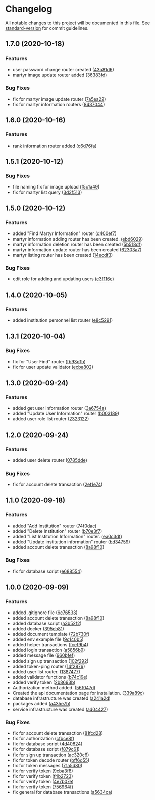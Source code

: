 # Changelog

All notable changes to this project will be documented in this file. See [standard-version](https://github.com/conventional-changelog/standard-version) for commit guidelines.

## 1.7.0 (2020-10-18)


### Features

* user password change router created ([43b81d6](https://github.com/ismetkizgin/STA-Serve/commit/43b81d6d1ea52b67a2f29243d24c6fd28bccd903))
* martyr image update router added ([36383fd](https://github.com/ismetkizgin/STA-Serve/commit/36383fd3fb4cb8d0415ffd535c05f8bed7efeafb))


### Bug Fixes

* fix for martyr image update router ([7a5ea22](https://github.com/ismetkizgin/STA-Serve/commit/7a5ea22199d5c531b002d65fe98b720cd147a5de))
* fix for martyr information routers ([8437044](https://github.com/ismetkizgin/STA-Serve/commit/8437044646086b47d0e9311440c0367d55298a8a))


## 1.6.0 (2020-10-16)


### Features

* rank information router added ([c6d76fa](https://github.com/ismetkizgin/STA-Serve/commit/c6d76fab7bf40c15fd2b8e53ff0a4ddbc8237448))


## 1.5.1 (2020-10-12)


### Bug Fixes

* file naming fix for image upload ([f5c1a49](https://github.com/ismetkizgin/STA-Serve/commit/f5c1a497a24a1e2a2d705feb49ea922c533c8c38))
* fix for martyr list query ([3d3f513](https://github.com/ismetkizgin/STA-Serve/commit/3d3f513d4163f94b5a081739cbca097f70d1c113))

## 1.5.0 (2020-10-12)

### Features

* added "Find Martyr Information" router ([d400ef7](https://github.com/ismetkizgin/STA-Serve/commit/d400ef7a465f48b23f55d0565031a00423890318))
* martyr information adding router has been created. ([ebd6029](https://github.com/ismetkizgin/STA-Serve/commit/ebd602928473208349c499725b3a369bb61bf677))
* martyr information deletion router has been created ([5b518df](https://github.com/ismetkizgin/STA-Serve/commit/5b518dfb308f7bb6ee482cfc7b3aee7dd1b283e1))
* martyr information update router has been created ([62303a7](https://github.com/ismetkizgin/STA-Serve/commit/62303a73e15cd953a4e3e86570e9f37ee1f80d0f))
* martyr listing router has been created ([14ecdf3](https://github.com/ismetkizgin/STA-Serve/commit/14ecdf3ac3db113cd7f22f125ad9f54008de044e))


### Bug Fixes

* edit role for adding and updating users ([c3f116e](https://github.com/ismetkizgin/STA-Serve/commit/c3f116e5f6a9b9a321e189994d909f815c6405d1))

## 1.4.0 (2020-10-05)


### Features

* added institution personnel list router ([e8c5291](https://github.com/ismetkizgin/STA-Serve/commit/e8c5291fce703e20b164df98d1ded4b673d42d49))

## 1.3.1 (2020-10-04)


### Bug Fixes

* fix for "User Find" router ([fb93d1b](https://github.com/ismetkizgin/STA-Serve/commit/fb93d1b26b83a9d9970afa97b7b0b4543f403873))
* fix for user update validator ([ecba802](https://github.com/ismetkizgin/STA-Serve/commit/ecba802c7301670193ec5576ab968da86f7514ef))

## 1.3.0 (2020-09-24)

### Features

- added get user information router ([3a6754a](https://github.com/ismetkizgin/STA-Serve/commit/3a6754a5d14d3f37ff65e6450b05dbb08fb3c29a))
- added "Update User Information" router ([b003189](https://github.com/ismetkizgin/STA-Serve/commit/b0031899270cb3df731a753a6c04d124ff1d0803))
- added user role list router ([2323122](https://github.com/ismetkizgin/STA-Serve/commit/23231221396211734d80c9d2fdbf98c8e9464196))

## 1.2.0 (2020-09-24)

### Features

- added user delete router ([0785dde](https://github.com/ismetkizgin/STA-Serve/commit/0785dde05231c6c1d2b14be19ad75c3b6913235e))

### Bug Fixes

- fix for account delete transaction ([2ef1e74](https://github.com/ismetkizgin/STA-Serve/commit/2ef1e7453cf20f8e88f4dea17c30b5339b242173))

## 1.1.0 (2020-09-18)

### Features

- added "Add Institution" router ([74f0dac](https://github.com/ismetkizgin/STA-Serve/commit/74f0dac05718444ab0a9c77fcc212e03a4f0481f))
- added "Delete Institution" router ([b70e3f7](https://github.com/ismetkizgin/STA-Serve/commit/b70e3f767ac93edad38ae2492f2405ae416fc4ba))
- added "List Institution Information" router. ([ea0c3df](https://github.com/ismetkizgin/STA-Serve/commit/ea0c3df70be117a37b84b4cd6b1307b18782003c))
- added "Update institution information" router ([bd34759](https://github.com/ismetkizgin/STA-Serve/commit/bd34759b85037ccae22367565857879f07b0d936))
- added account delete transaction ([8a98f10](https://github.com/ismetkizgin/STA-Serve/commit/8a98f1039040b4e5c7aefa546dcd6d1c6ebaff19))

### Bug Fixes

- fix for database script ([e688554](https://github.com/ismetkizgin/STA-Serve/commit/e6885548d4c180a3f972206d74c8ce4cdab2f985))

## 1.0.0 (2020-09-09)

### Features

- added .gitignore file ([6c76533](https://github.com/ismetkizgin/STA-Serve/commit/6c76533149d629aec197df7a3ab711bc14015321))
- added account delete transaction ([8a98f10](https://github.com/ismetkizgin/STA-Serve/commit/8a98f1039040b4e5c7aefa546dcd6d1c6ebaff19))
- added database script ([a3b52f2](https://github.com/ismetkizgin/STA-Serve/commit/a3b52f2bc47611d8cf5660b30b189dcfb60d4c68))
- added docker ([395cb81](https://github.com/ismetkizgin/STA-Serve/commit/395cb8107d0c24e6d8310483f4972aebfc93c1eb))
- added document template ([72b730f](https://github.com/ismetkizgin/STA-Serve/commit/72b730fc33bb9c67ac70d6ef494f48574c914d8f))
- added env example file ([9c140b5](https://github.com/ismetkizgin/STA-Serve/commit/9c140b5fec81d0d748b7ca0da3b8e334fcb2ac6e))
- added helper transactions ([fcef9b4](https://github.com/ismetkizgin/STA-Serve/commit/fcef9b4fecd50f0c3d53dbe31cd89e7efd1dd9c2))
- added login transaction ([a5856b9](https://github.com/ismetkizgin/STA-Serve/commit/a5856b99997781a2db33985d6fb77eff27c321cf))
- added message file ([960bfef](https://github.com/ismetkizgin/STA-Serve/commit/960bfef12f8e2188185573bdf7f4821ce8ced1e7))
- added sign up transaction ([102f292](https://github.com/ismetkizgin/STA-Serve/commit/102f292539d3526efbfd05547ca8aaee2fd9a2b9))
- added token-ping router ([14f2876](https://github.com/ismetkizgin/STA-Serve/commit/14f287680a824e085becfc3bf1095ecbab93da50))
- added user list router. ([1387477](https://github.com/ismetkizgin/STA-Serve/commit/1387477cff6ce5c5c4e497d54ff2dbaa7297e4b8))
- added validator functions ([b74c19e](https://github.com/ismetkizgin/STA-Serve/commit/b74c19e24ba162fbafe10334b5c080e8996c739e))
- added verify token ([2b8693b](https://github.com/ismetkizgin/STA-Serve/commit/2b8693b37f53b5e10e6528e1fc6633d715d8015a))
- Authorization method added. ([56f047d](https://github.com/ismetkizgin/STA-Serve/commit/56f047dcef25a5f1a1189a424f2da966502f4baa))
- Created the api documentation page for installation. ([339a89c](https://github.com/ismetkizgin/STA-Serve/commit/339a89c3e9b2206bdd2e2e1dc14b9b81fcdd6d60))
- database infrastructure was created ([a241a2d](https://github.com/ismetkizgin/STA-Serve/commit/a241a2dc97748a53d2d45d29e236d356c836d2dd))
- packages added ([a435e7b](https://github.com/ismetkizgin/STA-Serve/commit/a435e7bdc3abae2a40f328a4acc1bf74b3e03f99))
- service infrastructure was created ([ad04427](https://github.com/ismetkizgin/STA-Serve/commit/ad0442785e8edf9f5acc215a9cb77d83c8f6f090))

### Bug Fixes

- fix for account delete transaction ([81fcd28](https://github.com/ismetkizgin/STA-Serve/commit/81fcd28845cbb2e2ebcee6c445c49a0265b2ca69))
- fix for authorization ([cfbce8f](https://github.com/ismetkizgin/STA-Serve/commit/cfbce8f872ec0eecb6894aaa53e278335b8b3731))
- fix for database script ([4d40824](https://github.com/ismetkizgin/STA-Serve/commit/4d40824f891448756a03176b953d9878c5da7de2))
- fix for database script ([f879c61](https://github.com/ismetkizgin/STA-Serve/commit/f879c6111696c2835f54ee8e40c0d0b517e21703))
- fix for sign up transaction ([ac320c6](https://github.com/ismetkizgin/STA-Serve/commit/ac320c69c63e3f765aa04ed031049baeb81e2a01))
- fix for token decode router ([bff6d55](https://github.com/ismetkizgin/STA-Serve/commit/bff6d5553aeb9b9e6ebde688499d3cdb41fab8a5))
- fix for token messages ([71a5d80](https://github.com/ismetkizgin/STA-Serve/commit/71a5d8008ca8ce6a86bd4fcaf389ddbec0fe8edd))
- fix for verify token ([9cba3f8](https://github.com/ismetkizgin/STA-Serve/commit/9cba3f807cbdb24f8331dbd3284db835eca3b216))
- fix for verify token ([f4b2723](https://github.com/ismetkizgin/STA-Serve/commit/f4b2723f5173e8ff4bd075ec2fbd35da12408266))
- fix for verify token ([4e7b07e](https://github.com/ismetkizgin/STA-Serve/commit/4e7b07e783274569e67b72da5680fd7972ad4943))
- fix for verify token ([756964f](https://github.com/ismetkizgin/STA-Serve/commit/756964fb510ed493f30c41fe65431682c89a7d66))
- fix general for database transactions ([a5634ca](https://github.com/ismetkizgin/STA-Serve/commit/a5634ca5bbe04c44cdf1b209563453dd7372bd25))
